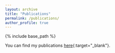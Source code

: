 ```yaml
---
layout: archive
title: "Publications"
permalink: /publications/
author_profile: true
---
```


{% include base_path %}

You can find my publications [here](https://scholar.google.com/citations?user=q_IkAdgAAAAJ&hl=en&oi=sra){:target="_blank"}.



<!-- {% if author.googlescholar %}
  You can also find my articles on <u><a href="{{author.googlescholar}}">my Google Scholar profile</a>.</u>
{% endif %} -->

<!-- {% include base_path %} -->

<!-- {% for post in site.publications reversed %}
  {% include archive-single.html %}
{% endfor %} -->
